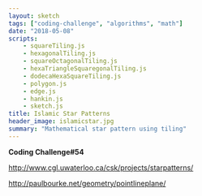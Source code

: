 ```yaml
---
layout: sketch
tags: ["coding-challenge", "algorithms", "math"]
date: "2018-05-08"
scripts: 
    - squareTiling.js
    - hexagonalTiling.js
    - squareOctagonalTiling.js
    - hexaTriangleSquaregonalTiling.js
    - dodecaHexaSquareTiling.js
    - polygon.js
    - edge.js
    - hankin.js
    - sketch.js
title: Islamic Star Patterns
header_image: islamicstar.jpg
summary: "Mathematical star pattern using tiling"
---
```


**Coding Challenge#54**

<http://www.cgl.uwaterloo.ca/csk/projects/starpatterns/>   

<http://paulbourke.net/geometry/pointlineplane/>   

